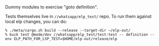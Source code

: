Dummy modules to exercise "goto definition".

Tests themselves live in `//whatsapp/elp_test/` repo.
To run them against local elp changes, you can do:
```
% ./meta/cargo.sh build --release --target-dir ~/elp-out/
% buck test @mode/dev //whatsapp/elp_test/test:test -- definition --env ELP_PATH_FOR_LSP_TEST=$HOME/elp-out/release/elp
```
